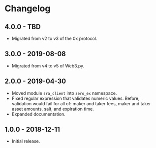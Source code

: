 # Changelog

## 4.0.0 - TBD

-   Migrated from v2 to v3 of the 0x protocol.

## 3.0.0 - 2019-08-08

-   Migrated from v4 to v5 of Web3.py.

## 2.0.0 - 2019-04-30

-   Moved module `sra_client` into `zero_ex` namespace.
-   Fixed regular expression that validates numeric values. Before, validation would fail for all of: maker and taker fees, maker and taker asset amounts, salt, and expiration time.
-   Expanded documentation.

## 1.0.0 - 2018-12-11

-   Initial release.
